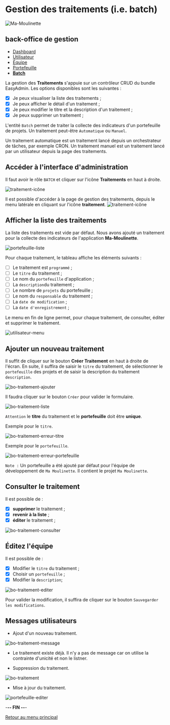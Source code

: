 # Gestion des traitements (i.e. batch)

![Ma-Moulinette](/documentation/ressources/home-000.jpg)

## back-office de gestion

* [Dashboard](/documentation/dashboard.md)
* [Utilisateur](/documentation/utilisateur.md)
* [Équipe](/documentation/equipe.md)
* [Portefeuille](/documentation/portefeuille.md)
* [**Batch**](/documentation/batch.md)

La gestion des **Traitements** s'appuie sur un contrôleur CRUD du bundle EasyAdmin. Les options disponibles sont les suivantes :

* [X] Je peux visualiser la liste des traitements ;
* [X] Je peux afficher le détail d'un traitement ;
* [X] Je peux modifier le titre et la description d'un traitement ;
* [X] Je peux supprimer un traitement ;

L'entité `Batch` permet de traiter la collecte des indicateurs d'un portefeuille de projets. Un traitement peut-être `Automatique` ou `Manuel`.

Un traitement automatique est un traitement lancé depuis un orchestrateur de tâches, par exemple CRON. Un traitement manuel est un traitement lancé par un utilisateur depuis la page des traitements.

## Accéder à l'interface d'administration

Il faut avoir le rôle `BATCH` et cliquer sur l'icône **Traitements** en haut à droite.

![traitement-icône](/documentation/ressources/bo-traitement-000.jpg)

Il est possible d'accéder à la page de gestion des traitements, depuis le menu latérale en cliquant sur l'icône **traitement**.
![traitement-icône](/documentation/ressources/bo-traitement-001.jpg)

## Afficher la liste des traitements

La liste des traitements est vide par défaut. Nous avons ajouté un traitement pour la collecte des indicateurs de l'application **Ma-Moulinette**.

![portefeuille-liste](/documentation/ressources/bo-traitement-002.jpg)

Pour chaque traitement, le tableau affiche les éléments suivants  :

* [ ] Le traitement est `programmé` ;
* [ ] Le `titre` du traitement ;
* [ ] Le nom du `portefeuille` d'application ;
* [ ] La `description`du traitement ;
* [ ] Le nombre de `projets` du portefeuille ;
* [ ] Le nom du `responsable` du traitement ;
* [ ] La `date de modification` ;
* [ ] La `date d'enregistrement` ;

Le menu en fin de ligne permet, pour chaque traitement, de consulter, éditer et supprimer le traitement.

![utilisateur-menu](/documentation/ressources/utilisateur-003.jpg)

## Ajouter un nouveau traitement

Il suffit de cliquer sur le bouton **Créer Traitement** en haut à droite de l'écran. En suite, il suffira de saisir le `titre` du traitement, de sélectionner le `portefeuille` des projets et de saisir la description du traitement `description`.

![bo-traitement-ajouter](/documentation/ressources/bo-traitement-003.jpg)

Il faudra cliquer sur le bouton `Créer` pour valider le formulaire.

![bo-traitement-liste](/documentation/ressources/bo-traitement-004.jpg)

`Attention` le **titre** du traitement et le **portefeuille** doit être **unique**.

Exemple pour le `titre`.

![bo-traitement-erreur-titre](/documentation/ressources/bo-traitement-005.jpg)

Exemple pour le `portefeuille`.

![bo-traitement-erreur-portefeuille](/documentation/ressources/bo-traitement-005a.jpg)

`Note :` Un portefeuille a été ajouté par défaut pour l'équipe de développement de `Ma Moulinette`. Il contient le projet `Ma Moulinette`.

## Consulter le traitement

Il est possible de :

* [x] **supprimer** le traitement ;
* [x] **revenir à la liste** ;
* [x] **éditer** le traitement ;

![bo-traitement-consulter](/documentation/ressources/bo-traitement-006.jpg)

## Éditez l'équipe

Il est possible de :

* [x] Modifier le `titre` du traitement ;
* [x] Choisir un `portefeuille` ;
* [x] Modifier la `description`;

![bo-traitement-editer](/documentation/ressources/bo-traitement-007.jpg)

Pour valider la modification, il suffira de cliquer sur le bouton `Sauvegarder les modifications`.

## Messages utilisateurs

* Ajout d'un nouveau traitement.

![bo-traitement-message](/documentation/ressources/bo-traitement-008.jpg)

* Le traitement existe déjà. Il n'y a pas de message car on utilise la contrainte d'unicité et non le listner.

* Suppression du traitement.

![bo-traitement](/documentation/ressources/bo-traitement-010.jpg)

* Mise à jour du traitement.

![portefeuille-editer](/documentation/ressources/bo-traitement-011.jpg)

-**-- FIN --**-

[Retour au menu principal](/README.md)

